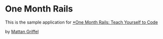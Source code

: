 # One Month Rails

This is the sample application for 
[*One Month Rails: Teach Yourself to Code](http://onemonthrails.com)

by [Mattan Griffel](http://mattangriffel.com)

